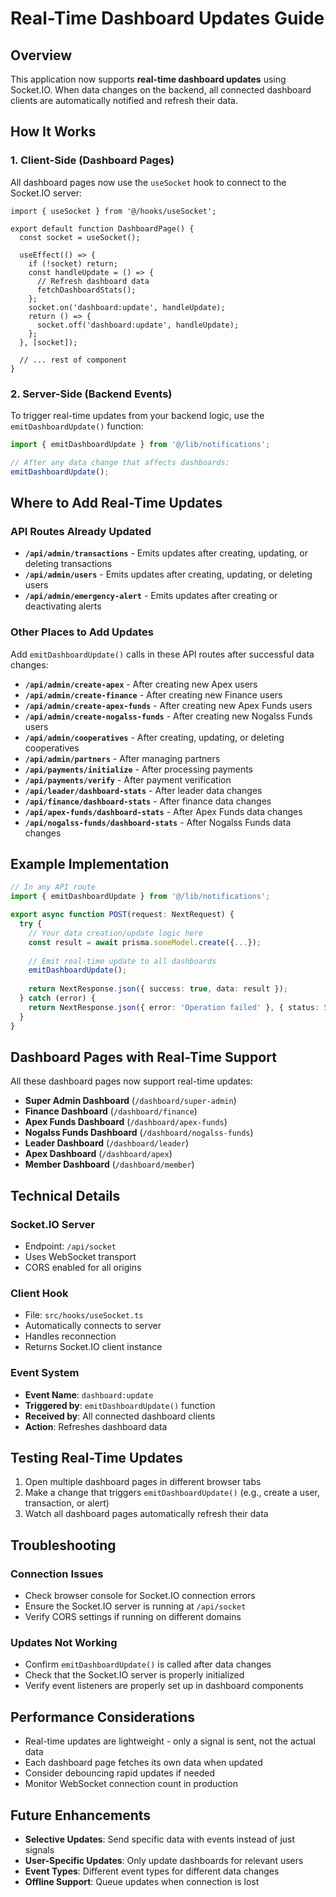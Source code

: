 # Real-Time Dashboard Updates Guide

## Overview

This application now supports **real-time dashboard updates** using Socket.IO. When data changes on the backend, all connected dashboard clients are automatically notified and refresh their data.

## How It Works

### 1. Client-Side (Dashboard Pages)

All dashboard pages now use the `useSocket` hook to connect to the Socket.IO server:

```tsx
import { useSocket } from '@/hooks/useSocket';

export default function DashboardPage() {
  const socket = useSocket();
  
  useEffect(() => {
    if (!socket) return;
    const handleUpdate = () => {
      // Refresh dashboard data
      fetchDashboardStats();
    };
    socket.on('dashboard:update', handleUpdate);
    return () => {
      socket.off('dashboard:update', handleUpdate);
    };
  }, [socket]);
  
  // ... rest of component
}
```

### 2. Server-Side (Backend Events)

To trigger real-time updates from your backend logic, use the `emitDashboardUpdate()` function:

```ts
import { emitDashboardUpdate } from '@/lib/notifications';

// After any data change that affects dashboards:
emitDashboardUpdate();
```

## Where to Add Real-Time Updates

### API Routes Already Updated

- **`/api/admin/transactions`** - Emits updates after creating, updating, or deleting transactions
- **`/api/admin/users`** - Emits updates after creating, updating, or deleting users  
- **`/api/admin/emergency-alert`** - Emits updates after creating or deactivating alerts

### Other Places to Add Updates

Add `emitDashboardUpdate()` calls in these API routes after successful data changes:

- **`/api/admin/create-apex`** - After creating new Apex users
- **`/api/admin/create-finance`** - After creating new Finance users
- **`/api/admin/create-apex-funds`** - After creating new Apex Funds users
- **`/api/admin/create-nogalss-funds`** - After creating new Nogalss Funds users
- **`/api/admin/cooperatives`** - After creating, updating, or deleting cooperatives
- **`/api/admin/partners`** - After managing partners
- **`/api/payments/initialize`** - After processing payments
- **`/api/payments/verify`** - After payment verification
- **`/api/leader/dashboard-stats`** - After leader data changes
- **`/api/finance/dashboard-stats`** - After finance data changes
- **`/api/apex-funds/dashboard-stats`** - After Apex Funds data changes
- **`/api/nogalss-funds/dashboard-stats`** - After Nogalss Funds data changes

## Example Implementation

```ts
// In any API route
import { emitDashboardUpdate } from '@/lib/notifications';

export async function POST(request: NextRequest) {
  try {
    // Your data creation/update logic here
    const result = await prisma.someModel.create({...});
    
    // Emit real-time update to all dashboards
    emitDashboardUpdate();
    
    return NextResponse.json({ success: true, data: result });
  } catch (error) {
    return NextResponse.json({ error: 'Operation failed' }, { status: 500 });
  }
}
```

## Dashboard Pages with Real-Time Support

All these dashboard pages now support real-time updates:

- **Super Admin Dashboard** (`/dashboard/super-admin`)
- **Finance Dashboard** (`/dashboard/finance`)
- **Apex Funds Dashboard** (`/dashboard/apex-funds`)
- **Nogalss Funds Dashboard** (`/dashboard/nogalss-funds`)
- **Leader Dashboard** (`/dashboard/leader`)
- **Apex Dashboard** (`/dashboard/apex`)
- **Member Dashboard** (`/dashboard/member`)

## Technical Details

### Socket.IO Server
- Endpoint: `/api/socket`
- Uses WebSocket transport
- CORS enabled for all origins

### Client Hook
- File: `src/hooks/useSocket.ts`
- Automatically connects to server
- Handles reconnection
- Returns Socket.IO client instance

### Event System
- **Event Name**: `dashboard:update`
- **Triggered by**: `emitDashboardUpdate()` function
- **Received by**: All connected dashboard clients
- **Action**: Refreshes dashboard data

## Testing Real-Time Updates

1. Open multiple dashboard pages in different browser tabs
2. Make a change that triggers `emitDashboardUpdate()` (e.g., create a user, transaction, or alert)
3. Watch all dashboard pages automatically refresh their data

## Troubleshooting

### Connection Issues
- Check browser console for Socket.IO connection errors
- Ensure the Socket.IO server is running at `/api/socket`
- Verify CORS settings if running on different domains

### Updates Not Working
- Confirm `emitDashboardUpdate()` is called after data changes
- Check that the Socket.IO server is properly initialized
- Verify event listeners are properly set up in dashboard components

## Performance Considerations

- Real-time updates are lightweight - only a signal is sent, not the actual data
- Each dashboard page fetches its own data when updated
- Consider debouncing rapid updates if needed
- Monitor WebSocket connection count in production

## Future Enhancements

- **Selective Updates**: Send specific data with events instead of just signals
- **User-Specific Updates**: Only update dashboards for relevant users
- **Event Types**: Different event types for different data changes
- **Offline Support**: Queue updates when connection is lost
